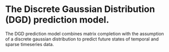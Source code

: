 # The Discrete Gaussian Distribution (DGD) prediction model.

The DGD prediction model combines matrix completion with the assumption of a discrete gaussian distribution to predict future states of temporal and sparse timeseries data.

